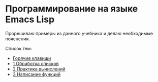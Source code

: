 # Программирование на языке Emacs Lisp

Прорешиваю примеры из данного учебника и делаю необходимые пояснения.

Список тем:
* [Горячие клавиши](hot-keys.md)
* [1 Обработка списков](ch1/README.md)
* [2 Практика вычислений](ch2.el)
* [3 Написание функций](ch3/README.md)